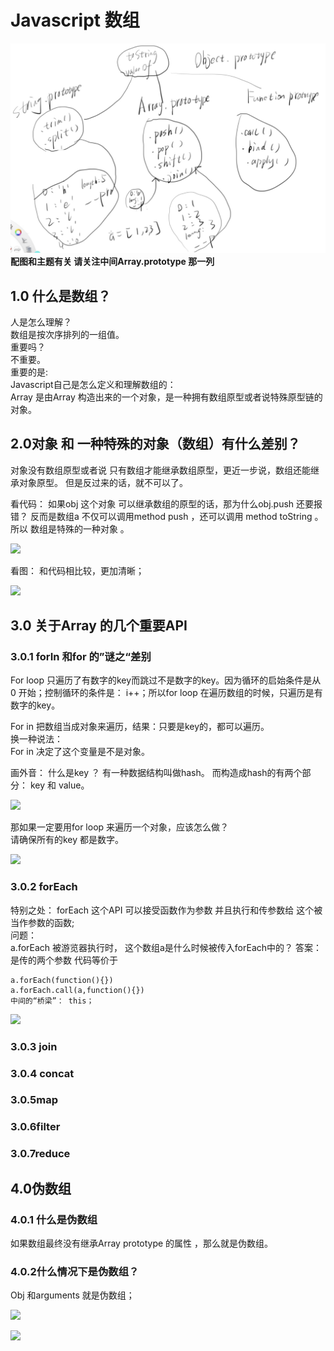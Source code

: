 # Javascript 数组
![blog](Array1.jpg)
**配图和主题有关 请关注中间Array.prototype 那一列** 



## 1.0  什么是数组？
人是怎么理解？<br>
数组是按次序排列的一组值。 <br>
重要吗？<br>
不重要。 <br>
重要的是:<br>
Javascript自己是怎么定义和理解数组的：<br>
Array 是由Array 构造出来的一个对象，是一种拥有数组原型或者说特殊原型链的对象。


## 2.0对象 和 一种特殊的对象（数组）有什么差别？
对象没有数组原型或者说 只有数组才能继承数组原型，更近一步说，数组还能继承对象原型。 但是反过来的话，就不可以了。<br>

看代码：
如果obj 这个对象 可以继承数组的原型的话，那为什么obj.push 还要报错？
反而是数组a 不仅可以调用method push ，还可以调用 method toString 。 
所以 数组是特殊的一种对象 。
 
![](Javascript%20%E6%95%B0%E7%BB%84/Learn_Modern_JavaScript_%E5%92%8C_Bear.jpg)

看图：
和代码相比较，更加清晰；<br>

![](Javascript%20%E6%95%B0%E7%BB%84/%E2%80%9C%E5%86%99%E4%BB%A3%E7%A0%81%E5%95%A6%EF%BC%81%E2%80%9D%F0%9F%94%8A.png)

## 3.0 关于Array 的几个重要API  
### 3.0.1 forIn 和for 的”谜之“差别

For loop 只遍历了有数字的key而跳过不是数字的key。因为循环的启始条件是从0 开始；控制循环的条件是： i++；所以for loop 在遍历数组的时候，只遍历是有数字的key。<br>

For  in 把数组当成对象来遍历，结果：只要是key的，都可以遍历。<br>
换一种说法：<br>
For in 决定了这个变量是不是对象。<br>

画外音： 什么是key ？ 有一种数据结构叫做hash。 而构造成hash的有两个部分： key 和 value。  <br>

![](Javascript%20%E6%95%B0%E7%BB%84/Learn_Modern_JavaScript.jpg)

那如果一定要用for loop 来遍历一个对象，应该怎么做？<br>
请确保所有的key 都是数字。<br>

![](Javascript%20%E6%95%B0%E7%BB%84/Learn_Modern_JavaScript.jpg)

### 3.0.2 forEach  
特别之处： forEach 这个API  可以接受函数作为参数 并且执行和传参数给
这个被当作参数的函数;<br>
问题：<br>
 a.forEach 被游览器执行时， 这个数组a是什么时候被传入forEach中的？
答案： 是传的两个参数  代码等价于 <br>
```
a.forEach(function(){})
a.forEach.call(a,function(){}) 
中间的“桥梁”： this；
```


![](Javascript%20%E6%95%B0%E7%BB%84/Learn_Modern_JavaScript.jpg)

### 3.0.3 join 

### 3.0.4 concat 
### 3.0.5map
### 3.0.6filter 
### 3.0.7reduce

## 4.0伪数组 
### 4.0.1 什么是伪数组 
如果数组最终没有继承Array prototype 的属性 ，那么就是伪数组。<br>

### 4.0.2什么情况下是伪数组？
Obj 和arguments 就是伪数组；<br>

![](Javascript%20%E6%95%B0%E7%BB%84/Learn_Modern_JavaScript.jpg)


![](Javascript%20%E6%95%B0%E7%BB%84/Learn_Modern_JavaScript.jpg)



